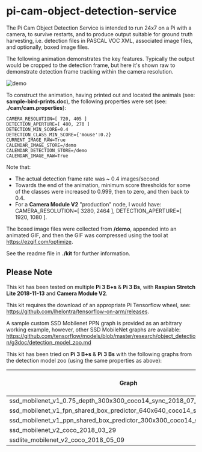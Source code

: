 # pi-cam-object-detection-service

The Pi Cam Object Detection Service is intended to run 24x7 on a Pi with a camera, 
to survive restarts, 
and to produce output suitable for ground truth harvesting, 
i.e. detection files in PASCAL VOC XML, associated image files, and optionally, boxed image files.

The following animation demonstrates the key features.
Typically the output would be cropped to the detection frame, but here it's shown raw to demonstrate detection frame tracking within the camera resolution.

![demo](eb_12_v08_480x270_01c_500k-20.gif)

To construct the animation, having printed out and located the animals (see: **sample-bird-prints.doc**), the following properties were set (see: **./cam/cam.properties**):

    CAMERA_RESOLUTION=[ 720, 405 ]
    DETECTION_APERTURE=[ 480, 270 ]
    DETECTION_MIN_SCORE=0.4
    DETECTION_CLASS_MIN_SCORE={'mouse':0.2}  
    CURRENT_IMAGE_RAW=True 
    CALENDAR_IMAGE_STORE=/demo
    CALENDAR_DETECTION_STORE=/demo
    CALENDAR_IMAGE_RAW=True

Note that:
-  The actual detection frame rate was ~ 0.4 images/second
-  Towards the end of the animation, minimum score thresholds for some of the classes were increased to 0.999, then to zero, and then back to 0.4.
-  For a **Camera Module V2** "production" node, I would have: CAMERA_RESOLUTION=[ 3280, 2464 ], DETECTION_APERTURE=[ 1920, 1080 ].

The boxed image files were collected from **/demo**, appended into an animated GIF, and then the GIF was compressed using the tool at https://ezgif.com/optimize.

See the readme file in **./kit** for further information.


## Please Note
This kit has been tested on multiple **Pi 3 B+s** & **Pi 3 Bs**, with **Raspian Stretch Lite 2018-11-13** and **Camera Module V2**.

This kit requires the download of an appropriate Pi Tensorflow wheel, see: https://github.com/lhelontra/tensorflow-on-arm/releases.

A sample custom SSD Mobilenet PPN graph is provided as an arbitrary working example, 
however, other SSD MobileNet graphs are available: https://github.com/tensorflow/models/blob/master/research/object_detection/g3doc/detection_model_zoo.md

This kit has been tried on **Pi 3 B+s** & **Pi 3 Bs** with the following graphs from the detection model zoo (using the same properties as above):

| Graph | File Size | Seconds / Image | Images / Second |
|---|---|---|---|
| ssd_mobilenet_v1_0.75_depth_300x300_coco14_sync_2018_07_03               | 18m | 1.8 | 0.55 | 
| ssd_mobilenet_v1_fpn_shared_box_predictor_640x640_coco14_sync_2018_07_03 | 50m | Fails | | 
| ssd_mobilenet_v1_ppn_shared_box_predictor_300x300_coco14_sync_2018_07_03 | 11m | 2.0 | 0.49 |
| ssd_mobilenet_v2_coco_2018_03_29                                         | 68m | Fails | |
| ssdlite_mobilenet_v2_coco_2018_05_09                                     | 20m | 2.2 | 0.47 | 
